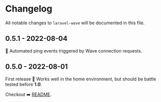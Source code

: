 # Changelog

All notable changes to `laravel-wave` will be documented in this file.

## 0.5.1 - 2022-08-04

🤖 Automated ping events triggered by Wave connection requests.

## 0.5.0 - 2022-08-01

First release  🎉 Works well in the home environment, but should be battle tested before **1.0**.

Checkout ➡️ [README](https://github.com/qruto/laravel-wave/blob/main/README.md).
